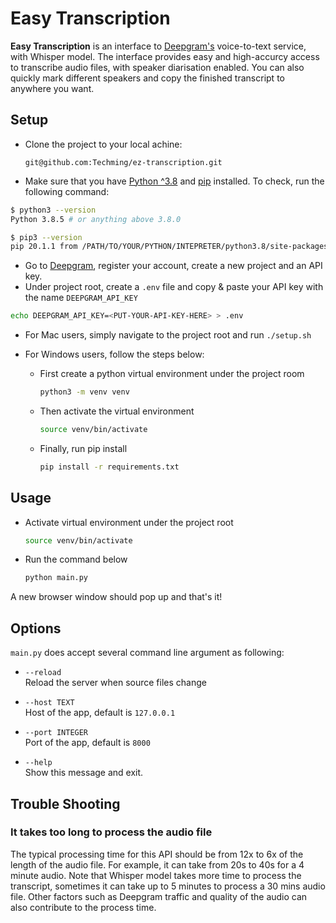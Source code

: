 # Easy Transcription

**Easy Transcription** is an interface to [Deepgram's](https://deepgram.com/) voice-to-text service, with Whisper model. The interface provides easy and high-accurcy access to transcribe audio files, with speaker diarisation enabled. You can also quickly mark different speakers and copy the finished transcript to anywhere you want.

## Setup

- Clone the project to your local achine:

  `git@github.com:Techming/ez-transcription.git`

- Make sure that you have [Python ^3.8](https://www.python.org/downloads/release/python-3810/) and [pip](https://pypi.org/project/pip/) installed. To check, run the following command:

```bash
$ python3 --version
Python 3.8.5 # or anything above 3.8.0

$ pip3 --version
pip 20.1.1 from /PATH/TO/YOUR/PYTHON/INTEPRETER/python3.8/site-packages/pip (python 3.8)
```

- Go to [Deepgram](https://console.deepgram.com/signup), register your account, create a new project and an API key.
- Under project root, create a `.env` file and copy & paste your API key with the name `DEEPGRAM_API_KEY`

```bash
echo DEEPGRAM_API_KEY=<PUT-YOUR-API-KEY-HERE> > .env
```

- For Mac users, simply navigate to the project root and run `./setup.sh`

- For Windows users, follow the steps below:

  - First create a python virtual environment under the project room

    ```bash
    python3 -m venv venv
    ```

  - Then activate the virtual environment

    ```bash
    source venv/bin/activate
    ```

  - Finally, run pip install

    ```bash
    pip install -r requirements.txt
    ```

## Usage

- Activate virtual environment under the project root

  ```bash
  source venv/bin/activate
  ```

- Run the command below

  ```bash
  python main.py
  ```

A new browser window should pop up and that's it!

## Options

`main.py` does accept several command line argument as following:

- `--reload`  
  Reload the server when source files change

- `--host TEXT`  
  Host of the app, default is `127.0.0.1`

- `--port INTEGER`  
  Port of the app, default is `8000`

- `--help`  
  Show this message and exit.

## Trouble Shooting

### It takes too long to process the audio file

The typical processing time for this API should be from 12x to 6x of the length of the audio file. For example, it can take from 20s to 40s for a 4 minute audio. Note that Whisper model takes more time to process the transcript, sometimes it can take up to 5 minutes to process a 30 mins audio file. Other factors such as Deepgram traffic and quality of the audio can also contribute to the process time.
